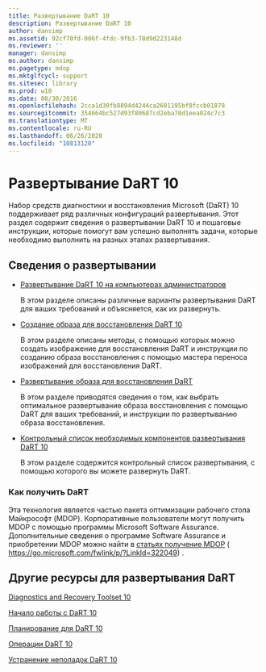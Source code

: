 ```yaml
---
title: Развертывание DaRT 10
description: Развертывание DaRT 10
author: dansimp
ms.assetid: 92cf70fd-006f-4fdc-9fb3-78d9d223148d
ms.reviewer: ''
manager: dansimp
ms.author: dansimp
ms.pagetype: mdop
ms.mktglfcycl: support
ms.sitesec: library
ms.prod: w10
ms.date: 08/30/2016
ms.openlocfilehash: 2cca1d30fb8894d4244ca2601195bf8fccb01878
ms.sourcegitcommit: 354664bc527d93f80687cd2eba70d1eea024c7c3
ms.translationtype: MT
ms.contentlocale: ru-RU
ms.lasthandoff: 06/26/2020
ms.locfileid: "10813120"
---
```

# Развертывание DaRT 10


Набор средств диагностики и восстановления Microsoft (DaRT) 10 поддерживает ряд различных конфигураций развертывания. Этот раздел содержит сведения о развертывании DaRT 10 и пошаговые инструкции, которые помогут вам успешно выполнять задачи, которые необходимо выполнить на разных этапах развертывания.

## Сведения о развертывании


-   [Развертывание DaRT 10 на компьютерах администраторов](deploying-dart-10-to-administrator-computers.md)

    В этом разделе описаны различные варианты развертывания DaRT для ваших требований и объясняется, как их развернуть.

-   [Создание образа для восстановления DaRT 10](creating-the-dart-10-recovery-image.md)

    В этом разделе описаны методы, с помощью которых можно создать изображение для восстановления DaRT и инструкции по созданию образа восстановления с помощью мастера переноса изображений для восстановления DaRT.

-   [Развертывание образа для восстановления DaRT](deploying-the-dart-recovery-image-dart-10.md)

    В этом разделе приводятся сведения о том, как выбрать оптимальное развертывание образа восстановления с помощью DaRT для ваших требований, и инструкции по развертыванию образа восстановления.

-   [Контрольный список необходимых компонентов развертывания DaRT 10](dart-10-deployment-checklist.md)

    В этом разделе содержится контрольный список развертывания, с помощью которого вы можете развернуть DaRT.

### Как получить DaRT

Эта технология является частью пакета оптимизации рабочего стола Майкрософт (MDOP). Корпоративные пользователи могут получить MDOP с помощью программы Microsoft Software Assurance. Дополнительные сведения о программе Software Assurance и приобретении MDOP можно найти в [статьях получение MDOP](https://go.microsoft.com/fwlink/p/?LinkId=322049) ( https://go.microsoft.com/fwlink/p/?LinkId=322049) .

## Другие ресурсы для развертывания DaRT


[Diagnostics and Recovery Toolset 10](index.md)

[Начало работы с DaRT 10](getting-started-with-dart-10.md)

[Планирование для DaRT 10](planning-for-dart-10.md)

[Операции DaRT 10](operations-for-dart-10.md)

[Устранение неполадок DaRT 10](troubleshooting-dart-10.md)

 

 





